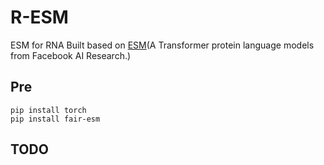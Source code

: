 # R-ESM
ESM for RNA
Built based on [ESM](https://github.com/facebookresearch/esm)(A Transformer protein language models from Facebook AI Research.)

## Pre
```shell
pip install torch
pip install fair-esm 
```
## TODO